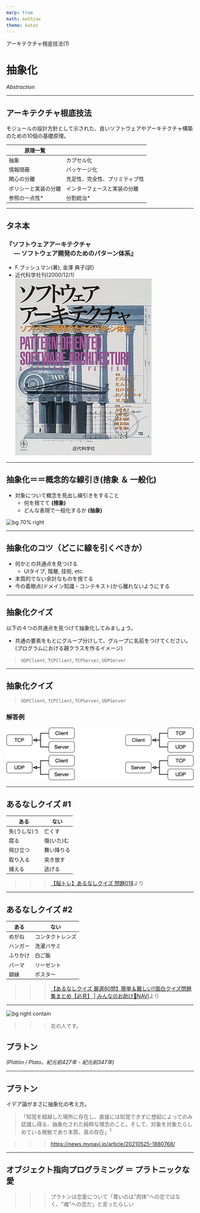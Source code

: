 ```yaml
---
marp: true
math: mathjax
theme: katas
---
```

<!-- 
size: 16:9
paginate: true
-->
<!-- header: 勉強会# ― エンジニアとしての解像度を高めるための勉強会-->


アーキテクチャ根底技法(1)

# 抽象化

_Abstraction_

<!-- 複雑さへの武器 -->

---

## アーキテクチャ根底技法

モジュールの設計方針として示された、良いソフトウェアやアーキテクチャ構築のための10個の基礎原理。

|原理一覧||
|---|---|
|抽象|カプセル化|
|情報隠蔽|パッケージ化|
|関心の分離|充足性、完全性、プリミティブ性|
|ポリシーと実装の分離|インターフェースと実装の分離|
|参照の一点性*|分割統治*|

<!-- 良いソフトウェアの構築は、結果的に基礎となる原理に基づいて行われる。これを一般的に空手などの「型」といわれるものと同じ。これまで先人となるプログラマーが蓄積してきた、実践的で膨大な経験に基づいたもの。今回から紹介する原則は、ある問題に対して他よりも優れていると認識され使われてきた型で、それをココでは根底技法と呼んでいます -->

<!-- これからしばらく紹介するこれらの根底技法は、我々が慣れ親しんでいるオブジェクト指向プログラミングにも密接に関連し役立つものなので楽しみに聞いてほしい -->

---

## タネ本

### 『ソフトウェアアーキテクチャ<br>　 ― ソフトウェア開発のためのパターン体系』
- F.ブッシュマン(著), 金澤 典子(訳)
- 近代科学社刊(2000/12/1)
![bg right:30% 90%](assets/12-book.jpg)

<!-- ソフトウェアアーキテクチャ ― ソフトウェア開発のためのパターン体系: https://www.amazon.co.jp/dp/4764902834 のp392あたりに-->

---

## 抽象化＝＝概念的な線引き(捨象 ＆ 一般化)

- 対象について概念を見出し線引きをすること
    - 何を捨てて **(捨象)**
    - どんな表現で一般化するか **(抽象)**

![bg 70% right](https://kroki.io/mermaid/svg/eNpLzkksLnbJTEwvSszlUgCCp5N3Pdm5-eXCeQo2Nbq6Cs87ZztiE3-xcZYjF1jiRVMnXKkTqghQkRMXAN1mJww=)

---

## 抽象化のコツ（どこに線を引くべきか）

- 何かとの共通点を見つける
    - UIタイプ, 階層, 技術, etc.
- 本質的でない余計なものを捨てる
- 今の着眼点(ドメイン知識・コンテキスト)から離れないようにする

<!-- 禅の思想、デザイン、アニメや漫画でのアイコニックなイメージの作り方 -->
<!-- 引き算のデザイン -->

<!-- フェルディナン・ド・ソシュール（Ferdinand de Saussure、1857年11月26日 - 1913年2月22日）という近代言語学の父がいて、言葉とは何かを構造的に整理し言語の「公理」を導き出した人がいる。この考え方は言語学の研究だけでなく哲学などにも取り入れられていったすごいもの。

彼がいうことの１つで有名なのが、言葉は差異(対立関係)から生まれると。
もともとふんわりとした対象へのイメージがあるなかで、境界線を引くことによってより対象物を正確に表現できるようになる。
赤ん坊において最初の認知は世界しかない。そこに母親と世界の間に境界が生まれて母親になり、もう一つ動くものの境界で父親になり、世界がどんどん分かれていく。
たとえば４本足で動く生き物が犬と猫に分かれ、犬も狼、犬、山犬、野犬と区別される。蝶と蛾、馬の漢字。
「～ではない」と対象から余計な概念を捨てていって、最後に残ったものが狼であり犬であり、複雑さから解放された本質になる。名前付けの話にも似ているが、基本はそれと同じ。

コードの話に戻して、上手に抽象化できると実装したいものが綺麗に収まるようになる。
これってつまり何々だよね、何々ではないよねでクラスの境界になるし、あるいは、これらは同じ役割だよね、別の役割だよねでモジュールや機能の境界になる。
 -->

---

## 抽象化クイズ

以下の４つの共通点を見つけて抽象化してみましょう。
- 共通の要素をもとにグループ分けして、グループに名前をつけてください。<br>(プログラムにおける親クラスを作るイメージ)

> `UDPClient`, `TCPClient`, `TCPServer`, `UDPServer`

---

## 抽象化クイズ

> `UDPClient`, `TCPClient`, `TCPServer`, `UDPServer`

### 解答例

![center h:200](./assets/12-inheritance.png)

---

## あるなしクイズ #1

|ある|ない|
|---|---|
|失(うしな)う|亡くす|
|腐る|傷(いた)む|
|飛び立つ|舞い降りる|
|取り入る|突き放す|
|捕える|逃げる|

>>> [【脳トレ】あるなしクイズ 問題018](https://arunasi.nazo2.net/tyuukyuu/018.html)より

---

## あるなしクイズ #2

|ある|ない|
|---|---|
|めがね|コンタクトレンズ|
|ハンガー|洗濯バサミ|
|ふりかけ|白ご飯|
|パーマ|リーゼント|
|額縁|ポスター|


>>> [【あるなしクイズ 厳選80問】簡単＆難しい!!面白クイズ問題集まとめ【必見】 | みんなのお助け💓NAVI](https://www.help-nandemo.com/arunasi-kuizu-100mon/)より

<!-- ちなみに前頭部にツンと飛び出ている部分はポンパドールという。横分けのサイドの髪を後ろに流すスタイルがリーゼントの『始まり』なので、歴史的な観点から言えば私もリーゼントです -->
<!-- 抽象化もおおむね分かってきたということで、オブジェクト指向と抽象化と言えばこの人、を紹介します -->

---

![bg right contain](https://upload.wikimedia.org/wikipedia/commons/9/98/Sanzio_01_Plato_Aristotle.jpg)
>>> 左の人です。

## プラトン

_(Plátōn / Plato。紀元前427年 - 紀元前347年)_

<!-- 古代ギリシャの哲学者。プラトンは西洋哲学の基礎を作った。西洋哲学の源流であり哲学者ホワイトヘッドも「西洋哲学の歴史とはプラトンへの膨大な注釈である」とまで言うほど有名な人 -->

---

## プラトン

イデア論がまさに抽象化の考え方。

<!-- 現実世界とは別に「イデア界」とよばれる理想的な世界が存在し、《美そのもの》《正そのもの》《善そのもの》など純粋な対象が存在している。現実世界はその劣化コピーであり、学問や深い思考を経てイデアに近づく -->

> 「知覚を超越した場所に存在し、直接には知覚できずに想起によってのみ認識し得る、抽象化された純粋な理念のこと。そして、対象を対象たらしめている根拠であり本質、真の存在」$^1$

>>> https://news.mynavi.jp/article/20210525-1880768/

<!-- ものごとの本質を見極め、複数の具象から、それぞれたらしめている要素を見い出して、その純粋な概念や本質を抽象物として取り出す。 -->
<!-- たぶん、プラトンはオブジェクト指向のことを考えてるときにこのイデア論を考えだしたと思う -->

<!-- ちなみにこのプラトンはレスリングが強い。レスリング選手として大会にも出ている。プラトンの本名は「アリストクレス」で古代ギリシャ語で「肩幅が広い」という意味のあだ名「プラトン」をレスリングの師匠から名付けられたという説もある。 -->

---

## オブジェクト指向プログラミング ＝ プラトニックな愛

<!-- 精神的な気持ちを大切にすること、見ているそのものという現実世界の具象を見るのではなく、そのイデア(本質)を見るということの大切さ -->
<!-- オブジェクト指向設計の本質とまさに同じ。つまりオブジェクト指向プログラミングはプラトンの愛であり、プラトニック・ラブである -->

>>> プラトンは恋愛について「尊いのは"肉体"への恋ではなく、"魂"への恋だ」と言ったらしい